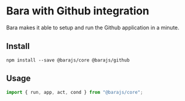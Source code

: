 # Bara with Github integration

Bara makes it able to setup and run the Github application in a minute.

## Install

```
npm install --save @barajs/core @barajs/github
```

## Usage

```typescript
import { run, app, act, cond } from "@barajs/core";

```
